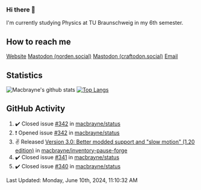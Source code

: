 ### Hi there 👋
I'm currently studying Physics at TU Braunschweig in my 6th semester.

## How to reach me
[Website](https://florentin-schleuss.de)
<a rel="me" href="https://norden.social/@florentin">Mastodon (norden.social)</a>
<a rel="me" href="https://craftodon.social/@frodolon">Mastodon (craftodon.social)</a>
[Email](mailto:hello@macbrayne.de)

## Statistics
![Macbrayne's github stats](https://github-readme-stats.vercel.app/api?username=macbrayne&count_private=true&show_icons=true&hide_rank=true&custom_title=macbrayne's%20GitHub%20Stats)
[![Top Langs](https://github-readme-stats.vercel.app/api/top-langs/?username=macbrayne&exclude_repo=liftron&layout=compact)](https://github.com/anuraghazra/github-readme-stats)
## GitHub Activity

<!--RECENT_ACTIVITY:start-->
1. ✔️ Closed issue [#342](https://github.com/macbrayne/status/issues/342) in [macbrayne/status](https://github.com/macbrayne/status)
2. ❗️ Opened issue [#342](https://github.com/macbrayne/status/issues/342) in [macbrayne/status](https://github.com/macbrayne/status)
3. ✌️ Released [Version 3.0: Better modded support and "slow motion" (1.20 edition)](https://github.com/macbrayne/inventory-pause-forge/releases/tag/v3.0.0) in [macbrayne/inventory-pause-forge](https://github.com/macbrayne/inventory-pause-forge)
4. ✔️ Closed issue [#341](https://github.com/macbrayne/status/issues/341) in [macbrayne/status](https://github.com/macbrayne/status)
5. ✔️ Closed issue [#340](https://github.com/macbrayne/status/issues/340) in [macbrayne/status](https://github.com/macbrayne/status)
<!--RECENT_ACTIVITY:end-->

<!--RECENT_ACTIVITY:last_update-->
Last Updated: Monday, June 10th, 2024, 11:10:32 AM
<!--RECENT_ACTIVITY:last_update_end-->


<!--
**macbrayne/macbrayne** is a ✨ _special_ ✨ repository because its `README.md` (this file) appears on your GitHub profile.

Here are some ideas to get you started:

- 🔭 I’m currently working on ...
- 🌱 I’m currently learning ...
- 👯 I’m looking to collaborate on ...
- 🤔 I’m looking for help with ...
- 💬 Ask me about ...
- 📫 How to reach me: ...
- 😄 Pronouns: ...
- ⚡ Fun fact: ...
-->
